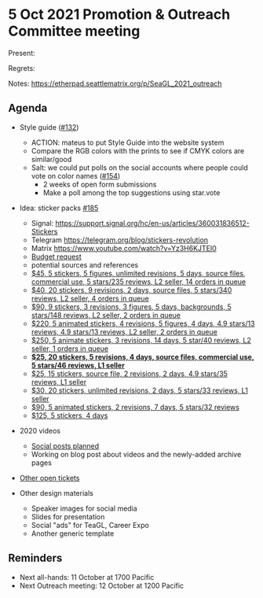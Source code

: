 # 5 Oct 2021 Promotion & Outreach Committee meeting 

Present: 

Regrets: 

Notes: https://etherpad.seattlematrix.org/p/SeaGL_2021_outreach 

## Agenda 

* Style guide ([#132](https://github.com/SeaGL/organization/issues/132)) 
    * ACTION: mateus to put Style Guide into the website system
    * Compare the RGB colors with the prints to see if CMYK colors are similar/good
    * Salt: we could put polls on the social accounts where people could vote on color names ([#154](https://github.com/SeaGL/organization/issues/154))
        * 2 weeks of open form submissions
        * Make a poll among the top suggestions using star.vote

* Idea: sticker packs [#185](https://github.com/SeaGL/organization/issues/185)
    * Signal: https://support.signal.org/hc/en-us/articles/360031836512-Stickers 
    * Telegram https://telegram.org/blog/stickers-revolution
    * Matrix https://www.youtube.com/watch?v=Yz3H6KJTEI0
    * [Budget request](https://github.com/SeaGL/organization/issues/170)
    - potential sources and references
    - [$45, 5 stickers, 5 figures, unlimited revisions, 5 days, source files, commercial use, 5 stars/235 reviews, L2 seller, 14 orders in queue](https://www.fiverr.com/alexlexi/create-high-quality-vector-sticker-pack-for-you)
    - [$40, 20 stickers, 9 revisions, 2 days, source files, 5 stars/340 reviews, L2 seller, 4 orders in queue](https://www.fiverr.com/myselfrobiul/create-telegram-stickers-pack-for-your-crypto-project)
    - [$90, 9 stickers, 3 revisions, 3 figures, 5 days, backgrounds, 5 stars/148 reviews, L2 seller, 2 orders in queue](https://www.fiverr.com/bondursofia/do-unique-telegram-stickers)
    - [$220, 5 animated stickers, 4 revisions, 5 figures, 4 days, 4.9 stars/13 reviews, 4.9 stars/13 reviews, L2 seller, 2 orders in queue](https://www.fiverr.com/sweeetbee/design-and-animate-high-quality-telegram-emoji-sticker-pack-for-crypto-project)
    - [$250, 5 animate stickers, 3 revisions, 14 days, 5 star/40 reviews, L2 seller, 1 orders in queue](https://www.fiverr.com/lifesigner/make-an-animated-telegram-sticker)
    - **[$25, 20 stickers, 5 revisions, 4 days, source files, commercial use, 5 stars/46 reviews, L1 seller](https://www.fiverr.com/capsium/make-stickers-for-you)**
    - [$25, 15 stickers, source file, 2 revisions, 2 days, 4.9 stars/35 reviews, L1 seller](https://www.fiverr.com/engchamara/create-telegram-stickers-for-your-crypto-project-chat-group)
    - [$30, 20 stickers, unlimited revisions, 2 days, 5 stars/33 reviews, L1 seller](https://www.fiverr.com/telegrampaw/do-telegram-chat-stikers)
    - [$90, 5 animated stickers, 2 revisions, 7 days, 5 stars/32 reviews](https://www.fiverr.com/believer435/create-animation-stickers-by-your-picture-or-gif)
    - [$125, 5 stickers, 4 days](https://l-james.com/shop/telegram-sticker-commission/)

* 2020 videos
    * [Social posts planned](https://docs.google.com/spreadsheets/d/1FIVw3tvmRjVTVYzCzHafkqaz_qtl9oR9Y2YK5dsO9DM/edit?usp=sharing)
    * Working on blog post about videos and the newly-added archive pages

* [Other open tickets](https://github.com/SeaGL/organization/issues?q=is%3Aissue+is%3Aopen+label%3AOutreach) 

* Other design materials
    * Speaker images for social media
    * Slides for presentation
    * Social "ads" for TeaGL, Career Expo
    * Another generic template

## Reminders 

* Next all-hands: 11 October at 1700 Pacific 
* Next Outreach meeting: 12 October at 1200 Pacific





















